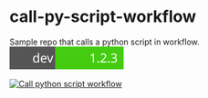 # call-py-script-workflow
Sample repo that calls a python script in workflow.   
![Custom Badge](./assets/dev_pass.svg)


[![Call python script workflow](https://github.com/mm808/call-py-script-workflow/actions/workflows/action.yml/badge.svg)](https://github.com/mm808/call-py-script-workflow/actions/workflows/action.yml)
